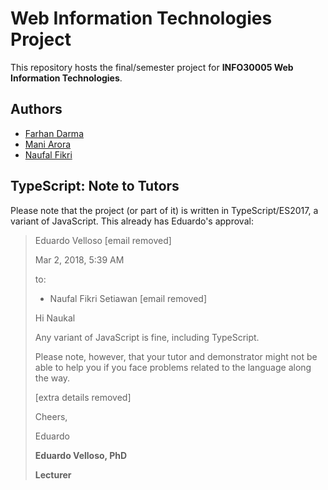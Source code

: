 # Web Information Technologies Project

This repository hosts the final/semester project for **INFO30005 Web Information Technologies**.

## Authors

- [Farhan Darma](http://github.com/fdarma)
- [Mani Arora](http://github.com/maniarora)
- [Naufal Fikri](http://github.com/naufik)

## TypeScript: Note to Tutors

Please note that the project (or part of it) is written in TypeScript/ES2017, a variant of JavaScript. This already has Eduardo's approval:

> Eduardo Velloso [email removed]
>
> Mar 2, 2018, 5:39 AM
>
> to:
>
> -  Naufal Fikri Setiawan [email removed]
>
> Hi Naukal
>
> Any variant of JavaScript is fine, including TypeScript.
>
> Please note, however, that your tutor and demonstrator might not be able to help you if you face problems related to the language along the way.
>
> [extra details removed]
>
> Cheers,
>
> Eduardo
>
> **Eduardo Velloso, PhD**
>
> **Lecturer**